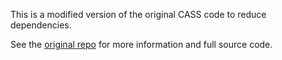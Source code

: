 This is a modified version of the original CASS code to reduce dependencies.

See the [original repo](https://github.com/densechen/CASS) for more information and full source code.
